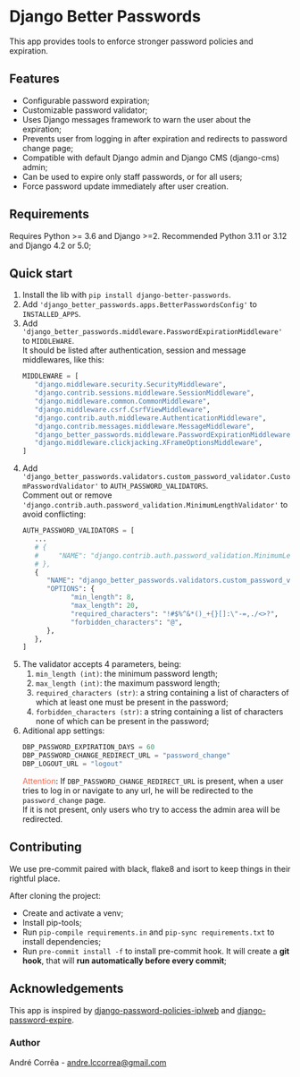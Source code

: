 # Django Better Passwords

This app provides tools to enforce stronger password policies and expiration.

## Features

* Configurable password expiration;
* Customizable password validator;
* Uses Django messages framework to warn the user about the expiration;
* Prevents user from logging in after expiration and redirects to password change page;
* Compatible with default Django admin and Django CMS (django-cms) admin;
* Can be used to expire only staff passwords, or for all users;
* Force password update immediately after user creation.

## Requirements

Requires Python >= 3.6 and Django >=2.
Recommended Python 3.11 or 3.12 and Django 4.2 or 5.0;

## Quick start

1. Install the lib with `pip install django-better-passwords`.
3. Add `'django_better_passwords.apps.BetterPasswordsConfig'` to `INSTALLED_APPS`.
4. Add `'django_better_passwords.middleware.PasswordExpirationMiddleware'` to `MIDDLEWARE`. <br>It should be listed after authentication, session and message middlewares, like this:
   ```python
   MIDDLEWARE = [
      "django.middleware.security.SecurityMiddleware",
      "django.contrib.sessions.middleware.SessionMiddleware",
      "django.middleware.common.CommonMiddleware",
      "django.middleware.csrf.CsrfViewMiddleware",
      "django.contrib.auth.middleware.AuthenticationMiddleware",
      "django.contrib.messages.middleware.MessageMiddleware",
      "django_better_passwords.middleware.PasswordExpirationMiddleware",
      "django.middleware.clickjacking.XFrameOptionsMiddleware",
   ]
   ```
5. Add `'django_better_passwords.validators.custom_password_validator.CustomPasswordValidator'` to `AUTH_PASSWORD_VALIDATORS`.<br>
Comment out or remove `'django.contrib.auth.password_validation.MinimumLengthValidator'` to avoid conflicting:
   ```python
   AUTH_PASSWORD_VALIDATORS = [
      ...
      # {
      #     "NAME": "django.contrib.auth.password_validation.MinimumLengthValidator",
      # },
      {
         "NAME": "django_better_passwords.validators.custom_password_validator.CustomPasswordValidator",
         "OPTIONS": {
               "min_length": 8,
               "max_length": 20,
               "required_characters": "!#$%^&*()_+{}[]:\"-=,./<>?",
               "forbidden_characters": "@",
         },
      },
   ]
   ```
1. The validator accepts 4 parameters, being:
   1. `min_length (int)`: the minimum password length;
   2. `max_length (int)`: the maximum password length;
   3. `required_characters (str)`: a string containing a list of characters of which at least one must be present in the password;
   4. `forbidden_characters (str)`: a string containing a list of characters none of which can be present in the password;
2. Aditional app settings:
   ```python
   DBP_PASSWORD_EXPIRATION_DAYS = 60
   DBP_PASSWORD_CHANGE_REDIRECT_URL = "password_change"
   DBP_LOGOUT_URL = "logout"
   ```
   <span style="color:tomato">Attention</span>: If `DBP_PASSWORD_CHANGE_REDIRECT_URL` is present, when a user tries
   to log in or navigate to any url, he will be redirected to the `password_change` page.<br>
   If it is not present, only users who try to access the admin area will be redirected.

## Contributing

We use pre-commit paired with black, flake8 and isort to keep things in their rightful place.

After cloning the project:

* Create and activate a venv;
* Install pip-tools;
* Run `pip-compile requirements.in` and `pip-sync requirements.txt` to install dependencies;
* Run `pre-commit install -f` to install pre-commit hook. It will create a **git hook**, that will **run automatically before every commit**;

## Acknowledgements

This app is inspired by [django-password-policies-iplweb](https://github.com/iplweb/django-password-policies-iplweb) and [django-password-expire](https://pypi.org/project/django-password-expire/).

### Author

André Corrêa - andre.lccorrea@gmail.com
